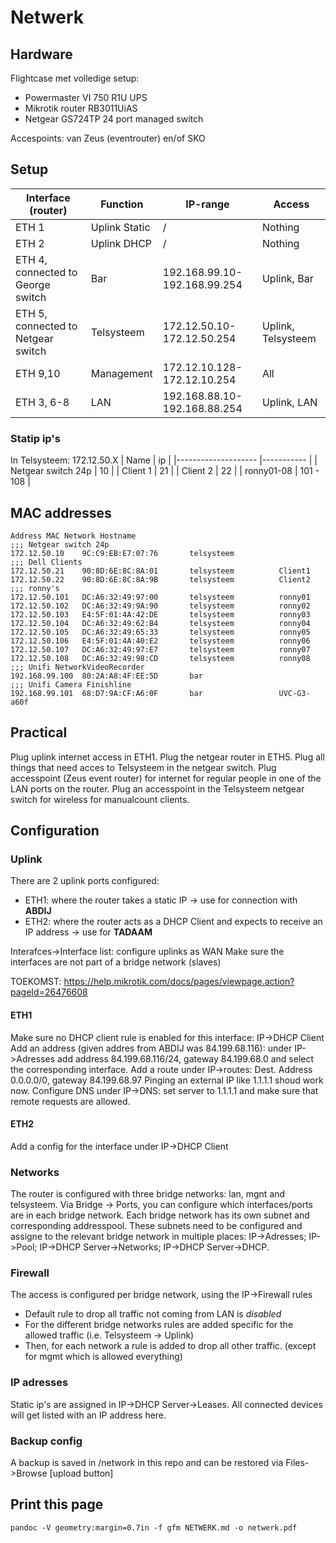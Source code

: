 #  Netwerk
## Hardware
Flightcase met volledige setup:
* Powermaster VI 750 R1U UPS
* Mikrotik router	RB3011UiAS
* Netgear GS724TP 24 port managed switch

Accespoints: van Zeus (eventrouter) en/of SKO
## Setup
| Interface (router)                 	| Function   	| IP-range                     	| Access                  	|
|------------------------------------	|------------	|------------------------------	|-------------------------	|
| ETH 1                              	| Uplink Static | /                            	| Nothing                 	|
| ETH 2                              	| Uplink DHCP   | /                            	| Nothing                 	|
| ETH 4, connected to George switch 	| Bar		 	| 192.168.99.10-192.168.99.254  | Uplink, Bar 				|
| ETH 5, connected to Netgear switch 	| Telsysteem 	| 172.12.50.10-172.12.50.254   	| Uplink, Telsysteem 		|
| ETH 9,10                             	| Management 	| 172.12.10.128-172.12.10.254  	| All 						|
| ETH 3, 6-8                       	| LAN        	| 192.168.88.10-192.168.88.254 	| Uplink, LAN             	|

### Statip ip's
In Telsysteem: 172.12.50.X
| Name               	|  ip 	|
|--------------------	|-----------	|
| Netgear switch 24p 	| 10        	|
| Client 1           	| 21        	|
| Client 2           	| 22        	|
| ronny01-08           	| 101 - 108    	|


## MAC addresses

```
Address	MAC Network Hostname
;;; Netgear switch 24p
172.12.50.10	9C:C9:EB:E7:07:76		telsysteem			
;;; Dell Clients
172.12.50.21	90:8D:6E:8C:8A:01		telsysteem			Client1
172.12.50.22	90:8D:6E:8C:8A:9B		telsysteem			Client2
;;; ronny's
172.12.50.101	DC:A6:32:49:97:00		telsysteem			ronny01
172.12.50.102	DC:A6:32:49:9A:90		telsysteem			ronny02
172.12.50.103	E4:5F:01:4A:42:DE		telsysteem			ronny03
172.12.50.104	DC:A6:32:49:62:B4		telsysteem			ronny04
172.12.50.105	DC:A6:32:49:65:33		telsysteem			ronny05
172.12.50.106	E4:5F:01:4A:40:E2		telsysteem			ronny06
172.12.50.107	DC:A6:32:49:97:E7		telsysteem			ronny07
172.12.50.108	DC:A6:32:49:98:CD		telsysteem			ronny08
;;; Unifi NetworkVideoRecorder
192.168.99.100	80:2A:A8:4F:EE:5D		bar			
;;; Unifi Camera Finishline
192.168.99.101	68:D7:9A:CF:A6:0F		bar					UVC-G3-a60f
```

## Practical
Plug uplink internet access in ETH1. Plug the netgear router in ETH5. Plug all things that need acces to Telsysteem in the netgear switch.
Plug accesspoint (Zeus event router) for internet for regular people in one of the LAN ports on the router. Plug an accesspoint in the Telsysteem netgear switch for wireless for manualcount clients.

## Configuration
### Uplink
There are 2 uplink ports configured:
- ETH1: where the router takes a static IP -> use for connection with **ABDIJ**
- ETH2: where the router acts as a DHCP Client and expects to receive an IP address -> use for **TADAAM**

Interafces->Interface list: configure uplinks as WAN 
Make sure the interfaces are not part of a bridge network (slaves)

TOEKOMST: https://help.mikrotik.com/docs/pages/viewpage.action?pageId=26476608
#### ETH1
Make sure no DHCP client rule is enabled for this interface: IP->DHCP Client
Add an address (given addres from ABDIJ was 84.199.68.116): under IP->Adresses add address 84.199.68.116/24, gateway 84.199.68.0 and select the corresponding interface. 
Add a route under IP->routes: Dest. Address 0.0.0.0/0, gateway 84.199.68.97
Pinging an external IP like 1.1.1.1 shoud work now.
Configure DNS under IP->DNS: set server to 1.1.1.1 and make sure that remote requests are allowed.

#### ETH2
Add a config for the interface under IP->DHCP Client

### Networks
The router is configured with three bridge networks: lan, mgnt and telsysteem.
Via Bridge -> Ports, you can configure which interfaces/ports are in each bridge network.
Each bridge network has its own subnet and corresponding addresspool. These subnets need to be configured and assigne to the relevant bridge network in multiple places: IP->Adresses; IP->Pool; IP->DHCP Server->Networks; IP->DHCP Server->DHCP.
### Firewall
The access is configured per bridge network, using the IP->Firewall rules
* Default rule to drop all traffic not coming from LAN is *disabled*
* For the different bridge networks rules are added specific for the allowed traffic (i.e. Telsysteem -> Uplink)
* Then, for each network a rule is added to drop all other traffic. (except for mgmt which is allowed everything)

### IP adresses
Static ip's are assigned in IP->DHCP Server->Leases. All connected devices will get listed with an IP address here. 

### Backup config
A backup is saved in /network in this repo and can be restored via Files->Browse [upload button]


## Print this page
```
pandoc -V geometry:margin=0.7in -f gfm NETWERK.md -o netwerk.pdf
```
